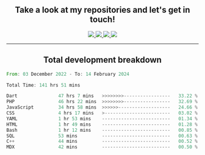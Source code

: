 <h2 align="center">
  Take a look at my repositories and let's get in touch!
</h2>
<p align="center">
  <a href="https://www.instagram.com/rayhanarkan?igsh=MXM3dHhmMTZ3ZWVsaA==">
    <img src="https://img.icons8.com/material-outlined/30/689d6a/instagram.png"/>
  </a>
  <a href="https://www.linkedin.com/in/rayhanarkan/">
    <img src="https://img.icons8.com/material-outlined/30/689d6a/linkedin.png"/>
  </a>
  <a href="">
    <img src="https://img.icons8.com/material-outlined/30/689d6a/geography.png"/>
  </a>
  <a href="mailto:rayhanarkan30@gmail.com">
    <img src="https://img.icons8.com/material-outlined/30/689d6a/email.png"/>
  </a>
</p>

---

<h2 align="center">Total development breakdown</h2>

<p align="center">
<!--START_SECTION:waka-->

```rust
From: 03 December 2022 - To: 14 February 2024

Total Time: 141 hrs 51 mins

Dart               47 hrs 7 mins   >>>>>>>>-----------------   33.22 %
PHP                46 hrs 22 mins  >>>>>>>>-----------------   32.69 %
JavaScript         34 hrs 58 mins  >>>>>>-------------------   24.66 %
CSS                4 hrs 17 mins   >------------------------   03.02 %
YAML               1 hr 53 mins    -------------------------   01.34 %
HTML               1 hr 49 mins    -------------------------   01.28 %
Bash               1 hr 12 mins    -------------------------   00.85 %
SQL                53 mins         -------------------------   00.63 %
C++                44 mins         -------------------------   00.52 %
MDX                42 mins         -------------------------   00.50 %
```

<!--END_SECTION:waka-->
</p>
